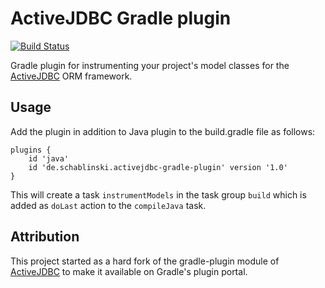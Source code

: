 # ActiveJDBC Gradle plugin

<div align="left">

[![Build Status](https://travis-ci.com/cschabl/activejdbc-gradle-plugin.svg?branch=master)](https://travis-ci.com/cschabl/activejdbc-gradle-plugin)

</div>

Gradle plugin for instrumenting your project's model classes for the [ActiveJDBC](http://javalite.io/activejdbc) ORM framework.

## Usage

Add the plugin in addition to Java plugin to the build.gradle file as follows:

```
plugins {
    id 'java'
    id 'de.schablinski.activejdbc-gradle-plugin' version '1.0'
}
```

This will create a task `instrumentModels` in the task group `build` which is added as `doLast` action to the `compileJava` task.

## Attribution

This project started as a hard fork of the gradle-plugin module of [ActiveJDBC](http://javalite.io/activejdbc) to make it available on Gradle's plugin portal.